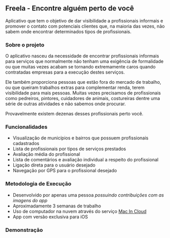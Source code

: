 ## Freela - Encontre alguém perto de você

Aplicativo que tem o objetivo de dar visibilidade a profissionais informais e promover o contato com potenciais clientes que, na maioria das vezes, não sabem onde encontrar determinados tipos de profissionais.

### Sobre o projeto

O aplicativo nasceu da necessidade de encontrar profissionais informais para serviços que normalmente não tenham uma exigência de formalidade ou que muitas vezes acabam se tornando extremamente caros quando contratadas empresas para a execução destes serviços.

Ele também proporciona pessoas que estão fora do mercado de trabalho, ou que queiram trabalhos extras para complementar renda, terem visibilidade para mais pessoas. Muitas vezes precisamos de profissionais como pedreiros, pintores, cuidadores de animais, costureiras dentre uma série de outras atividades e não sabemos onde procurar.

Provavelmente existem dezenas desses profissionais perto você.

### Funcionalidades

* Visualização de municípios e bairros que possuem profissionais cadastrados
* Lista de profissionais por tipos de serviços prestados
* Avaliação média do profissional
* Lista de comentários e avaliação individual a respeito do profissional
* Ligação direta para o usuário desejado
* Navegação por GPS para o profissional desejado

### Metodologia de Execução

* Desenvolvido por apenas uma pessoa _possuindo contribuições com as imagens do app_
* Aproximadamente 3 semanas de trabalho
* Uso de computador na nuvem através do serviço [Mac In Cloud](https://www.macincloud.com/)
* App com versão exclusiva para iOS

### Demonstração

